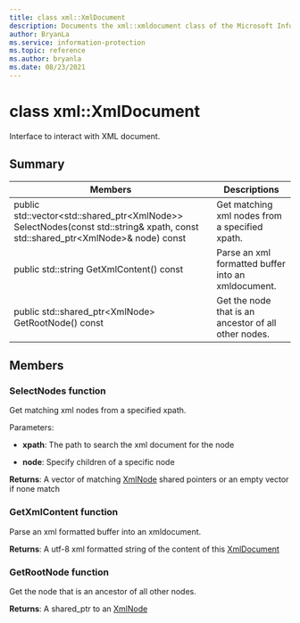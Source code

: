 ```yaml
---
title: class xml::XmlDocument 
description: Documents the xml::xmldocument class of the Microsoft Information Protection (MIP) SDK.
author: BryanLa
ms.service: information-protection
ms.topic: reference
ms.author: bryanla
ms.date: 08/23/2021
---
```


# class xml::XmlDocument 
Interface to interact with XML document.
  
## Summary
 Members                        | Descriptions                                
--------------------------------|---------------------------------------------
public std::vector\<std::shared_ptr\<XmlNode\>\> SelectNodes(const std::string& xpath, const std::shared_ptr\<XmlNode\>& node) const  |  Get matching xml nodes from a specified xpath.
public std::string GetXmlContent() const  |  Parse an xml formatted buffer into an xmldocument.
public std::shared_ptr\<XmlNode\> GetRootNode() const  |  Get the node that is an ancestor of all other nodes.
  
## Members
  
### SelectNodes function
Get matching xml nodes from a specified xpath.

Parameters:  
* **xpath**: The path to search the xml document for the node 


* **node**: Specify children of a specific node



  
**Returns**: A vector of matching [XmlNode](undefined) shared pointers or an empty vector if none match
  
### GetXmlContent function
Parse an xml formatted buffer into an xmldocument.

  
**Returns**: A utf-8 xml formatted string of the content of this [XmlDocument](undefined)
  
### GetRootNode function
Get the node that is an ancestor of all other nodes.

  
**Returns**: A shared_ptr to an [XmlNode](undefined)